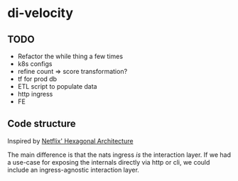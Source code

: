 # di-velocity

## TODO
- Refactor the while thing a few times
- k8s configs
- refine count => score transformation?
- tf for prod db
- ETL script to populate data
- http ingress
- FE

## Code structure

Inspired by [Netflix' Hexagonal Architecture](https://netflixtechblog.com/ready-for-changes-with-hexagonal-architecture-b315ec967749)

The main difference is that the nats ingress _is_ the interaction layer. If we had a use-case for exposing the internals directly via http or cli, we could include an ingress-agnostic interaction layer.
